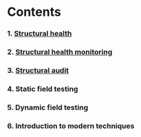 # Contents

### 1. [Structural health](Contents/Structural_health.md)
### 2. [Structural health monitoring](Contents/Structural_health_monitoring.md)
### 3. [Structural audit](Contents/Structural_audit.md)
### 4. Static field testing
### 5. Dynamic field testing
### 6. Introduction to modern techniques

